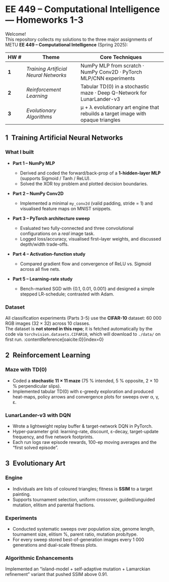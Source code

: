 # EE 449 – Computational Intelligence &mdash; Homeworks 1-3

Welcome!  
This repository collects my solutions to the three major assignments of METU **EE 449 – Computational Intelligence** (Spring 2025):

| HW&nbsp;# | Theme | Core Techniques |
|-----------|-------|-----------------|
| **1** | *Training Artificial Neural Networks* | NumPy MLP from scratch · NumPy Conv2D · PyTorch MLP/CNN experiments |
| **2** | *Reinforcement Learning* | Tabular TD(0) in a stochastic maze · Deep Q-Network for LunarLander-v3 |
| **3** | *Evolutionary Algorithms* | μ + λ evolutionary art engine that rebuilds a target image with opaque triangles |

## 1 Training Artificial Neural Networks  

### What I built  
* **Part 1 – NumPy MLP**  
  * Derived and coded the forward/back-prop of a **1-hidden-layer MLP** (supports Sigmoid / Tanh / ReLU).  
  * Solved the XOR toy problem and plotted decision boundaries.

* **Part 2 – NumPy Conv2D**  
  * Implemented a minimal `my_conv2d` (valid padding, stride = 1) and visualised feature maps on MNIST snippets.

* **Part 3 – PyTorch architecture sweep**  
  * Evaluated two fully-connected and three convolutional configurations on a *real* image task.  
  * Logged loss/accuracy, visualised first–layer weights, and discussed depth/width trade-offs.

* **Part 4 – Activation-function study**  
  * Compared gradient flow and convergence of ReLU vs. Sigmoid across all five nets.

* **Part 5 – Learning-rate study**  
  * Bench-marked SGD with {0.1, 0.01, 0.001} and designed a simple stepped LR-schedule; contrasted with Adam.

### Dataset  
All classification experiments (Parts 3-5) use the **CIFAR-10** dataset: 60 000 RGB images (32 × 32) across 10 classes.  
The dataset is **not stored in this repo**; it is fetched automatically by the code via `torchvision.datasets.CIFAR10`, which will download to `./data/` on first run. :contentReference[oaicite:0]{index=0}

## 2 Reinforcement Learning  

### Maze with TD(0)  
* Coded a **stochastic 11 × 11 maze** (75 % intended, 5 % opposite, 2 × 10 % perpendicular slips).  
* Implemented tabular TD(0) with ε-greedy exploration and produced heat-maps, policy arrows and convergence plots for sweeps over α, γ, ε.

### LunarLander-v3 with DQN  
* Wrote a lightweight replay buffer & target-network DQN in PyTorch.  
* Hyper-parameter grid: learning-rate, discount, ε-decay, target-update frequency, and five network footprints.  
* Each run logs raw episode rewards, 100-ep moving averages and the “first solved episode”.

## 3 Evolutionary Art  

### Engine  
* Individuals are lists of coloured triangles; fitness is **SSIM** to a target painting.  
* Supports tournament selection, uniform crossover, guided/unguided mutation, elitism and parental fractions.

### Experiments  
* Conducted systematic sweeps over population size, genome length, tournament size, elitism %, parent ratio, mutation prob/type.  
* For every sweep stored best-of-generation images every 1 000 generations and dual-scale fitness plots.

### Algorithmic Enhancements  
Implemented an “island-model + self-adaptive mutation + Lamarckian refinement” variant that pushed SSIM above 0.91.
